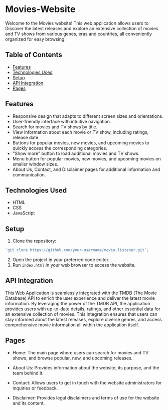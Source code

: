 # Movies-Website

Welcome to the Movies website! This web application allows users to Discover the latest releases and explore an extensive collection of movies and TV shows from various genes, eras and countries, all conveniently organized for easy browsing.

## Table of Contents

- [Features](#features)
- [Technologies Used](#technologies-used)
- [Setup](#setup)
- [API Integration](#api-integration)
- [Pages](#pages)

## Features

- Responsive design that adapts to different screen sizes and orientations.
- User-friendly interface with intuitive navigation.
- Search for movies and TV shows by title.
- View information about each movie or TV show, including ratings, release date.
- Buttons for popular movies, new movies, and upcoming movies to quickly access the corresponding categories.
- "Show more" button to load additional movies and TV shows.
- Menu button for popular movies, new movies, and upcoming movies on smaller window sizes.
- About Us, Contact, and Disclaimer pages for additional information and communication.

## Technologies Used

- HTML
- CSS
- JavaScript

## Setup

1. Clone the repository:

```javascript
`git clone https://github.com/your-username/movie-listener.git`;
```

2. Open the project in your preferred code editor.
3. Run `index.html` in your web browser to access the website.

## API Integration

This Web Application is seamlessly integrated with the TMDB (The Movie Database) API to enrich the user experience and deliver the latest movie information. By leveraging the power of the TMDB API, the application provides users with up-to-date details, ratings, and other essential data for an extensive collection of movies. This integration ensures that users can stay informed about the latest releases, explore diverse genres, and access comprehensive movie information all within the application itself.

## Pages

- Home: The main page where users can search for movies and TV shows, and browse popular, new, and upcoming releases.

- About Us: Provides information about the website, its purpose, and the team behind it.

- Contact: Allows users to get in touch with the website administrators for inquiries or feedback.
- Disclaimer: Provides legal disclaimers and terms of use for the website and its content.
